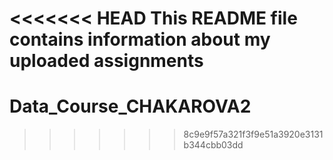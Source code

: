 <<<<<<< HEAD
This README file contains information about my uploaded assignments
=======
# Data_Course_CHAKAROVA2
>>>>>>> 8c9e9f57a321f3f9e51a3920e3131b344cbb03dd
